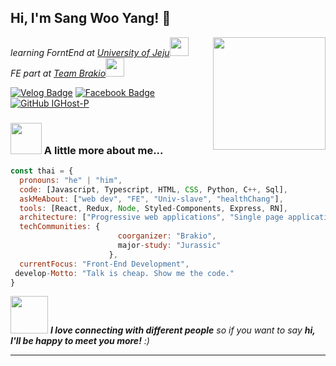 <h2> Hi, I'm Sang Woo Yang! 👻 </h2>
<img align='right' src="https://avatars.githubusercontent.com/u/79236624?v=4" width="180">
<p><em> learning ForntEnd at <a href="https://www.jejunu.ac.kr/main">University of Jeju</a><img src="https://media.giphy.com/media/fYSnHlufseco8Fh93Z/giphy.gif" width="30"></br> FE part at <a href="https://www.thoughtworks.com">Team Brakio</a><img src="./img/브라키오.svg" width="30"> 
</em></p>

[![Velog Badge](http://img.shields.io/badge/-Velog-20c997?style=flat&link=https://velog.io/@dndb3599)](https://velog.io/@dndb3599)
[![Facebook Badge](http://img.shields.io/badge/-Facebook-1877F2?style=flat&logo=facebook&link=https://www.facebook.com/groups/535091431030592)](https://www.facebook.com/groups/535091431030592)
[![GitHub IGHost-P](https://img.shields.io/github/followers/thaiane?label=follow&style=social)](https://github.com/IGhost-P)


### <img src="https://media.giphy.com/media/VgCDAzcKvsR6OM0uWg/giphy.gif" width="50"> A little more about me...  

```javascript
const thai = {
  pronouns: "he" | "him",
  code: [Javascript, Typescript, HTML, CSS, Python, C++, Sql],
  askMeAbout: ["web dev", "FE", "Univ-slave", "healthChang"],
  tools: [React, Redux, Node, Styled-Components, Express, RN],
  architecture: ["Progressive web applications", "Single page applications", "Serverless Architecture"],
  techCommunities: {
                        coorganizer: "Brakio",
                        major-study: "Jurassic"
                      },
  currentFocus: "Front-End Development",
 develop-Motto: "Talk is cheap. Show me the code."
}
```

<img src="https://media.giphy.com/media/LnQjpWaON8nhr21vNW/giphy.gif" width="60"> <em><b>I love connecting with different people</b> so if you want to say <b>hi, I'll be happy to meet you more!</b> :)</em>

---
